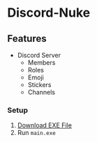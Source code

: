 # Discord-Nuke

## Features

- Discord Server
  - Members
  - Roles
  - Emoji
  - Stickers
  - Channels

### Setup
1. [Download EXE File](https://github.com/MaxwellQue/Discord-Nuke)
2. Run `main.exe`
